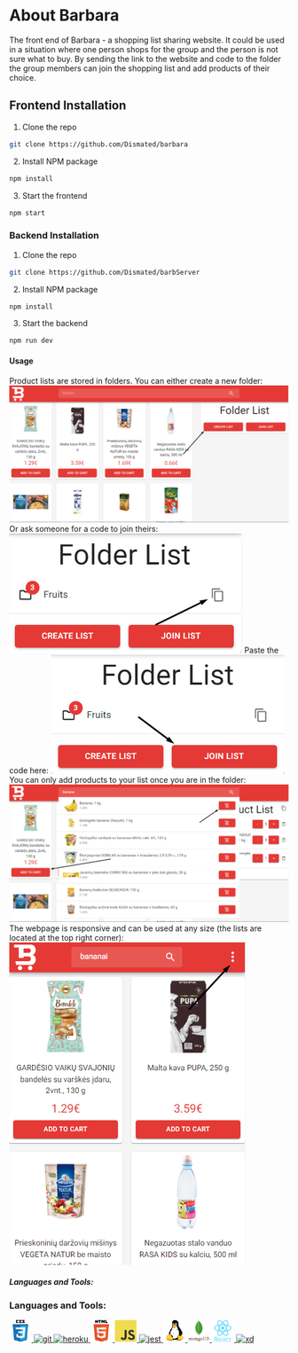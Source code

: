 # About Barbara

The front end of Barbara - a shopping list sharing website. It could be used in a situation where one person shops for the group and the person is not sure what to buy. By sending the link to the website and code to the folder the group members can join the shopping list and add products of their choice.

## Frontend Installation

1. Clone the repo

```bash
git clone https://github.com/Dismated/barbara
```

2. Install NPM package

```bash
npm install
```

3. Start the frontend

```bash
npm start
```

### Backend Installation

1. Clone the repo

```bash
git clone https://github.com/Dismated/barbServer
```

2. Install NPM package

```bash
npm install
```

3. Start the backend

```bash
npm run dev
```

#### Usage

Product lists are stored in folders. You can either create a new folder:
![How to create list](src/assets/howToCreateList.png)
Or ask someone for a code to join theirs:
![How to copy folder code](src/assets/howToCopyFolderCode.png)
Paste the code here:
![How to paste the folder code](src/assets/howToJoinList.png)
You can only add products to your list once you are in the folder:
![How to add products](src/assets/howToAddProducts.png)
The webpage is responsive and can be used at any size (the lists are located at the top right corner):
![Responsive design](src/assets/responsiveDesign.png)

##### Languages and Tools:

<h3 align="left">Languages and Tools:</h3> <p align="left"> <a href="https://www.w3schools.com/css/" target="_blank" rel="noreferrer"> <img src="https://raw.githubusercontent.com/devicons/devicon/master/icons/css3/css3-original-wordmark.svg" alt="css3" width="40" height="40"/> </a> <a href="https://git-scm.com/" target="_blank" rel="noreferrer"> <img src="https://www.vectorlogo.zone/logos/git-scm/git-scm-icon.svg" alt="git" width="40" height="40"/> </a> <a href="https://heroku.com" target="_blank" rel="noreferrer"> <img src="https://www.vectorlogo.zone/logos/heroku/heroku-icon.svg" alt="heroku" width="40" height="40"/> </a> <a href="https://www.w3.org/html/" target="_blank" rel="noreferrer"> <img src="https://raw.githubusercontent.com/devicons/devicon/master/icons/html5/html5-original-wordmark.svg" alt="html5" width="40" height="40"/> </a> <a href="https://developer.mozilla.org/en-US/docs/Web/JavaScript" target="_blank" rel="noreferrer"> <img src="https://raw.githubusercontent.com/devicons/devicon/master/icons/javascript/javascript-original.svg" alt="javascript" width="40" height="40"/> </a> <a href="https://jestjs.io" target="_blank" rel="noreferrer"> <img src="https://www.vectorlogo.zone/logos/jestjsio/jestjsio-icon.svg" alt="jest" width="40" height="40"/> </a> <a href="https://www.linux.org/" target="_blank" rel="noreferrer"> <img src="https://raw.githubusercontent.com/devicons/devicon/master/icons/linux/linux-original.svg" alt="linux" width="40" height="40"/> </a> <a href="https://www.mongodb.com/" target="_blank" rel="noreferrer"> <img src="https://raw.githubusercontent.com/devicons/devicon/master/icons/mongodb/mongodb-original-wordmark.svg" alt="mongodb" width="40" height="40"/> </a> <a href="https://reactjs.org/" target="_blank" rel="noreferrer"> <img src="https://raw.githubusercontent.com/devicons/devicon/master/icons/react/react-original-wordmark.svg" alt="react" width="40" height="40"/> </a> <a href="https://www.adobe.com/products/xd.html" target="_blank" rel="noreferrer"> <img src="https://cdn.worldvectorlogo.com/logos/adobe-xd.svg" alt="xd" width="40" height="40"/> </a> </p>
